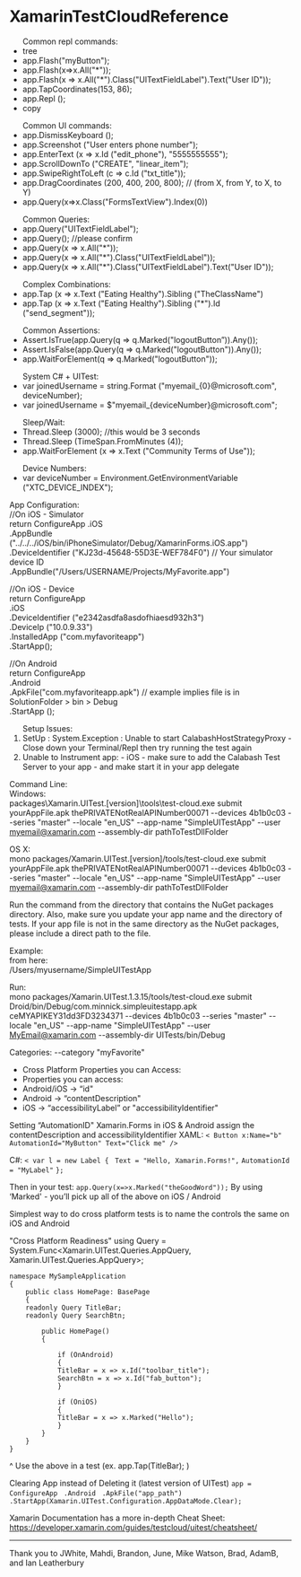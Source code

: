 # XamarinTestCloudReference

<ul>Common repl commands:
<li>tree</li>
<li>app.Flash("myButton");</li>
<li>app.Flash(x=>x.All("*"));</li>
<li>app.Flash(x => x.All("*").Class("UITextFieldLabel").Text("User ID"));</li>
<li>app.TapCoordinates(153, 86);</li>
<li>app.Repl ();</li>
<li>copy
</ul>
<ul>
Common UI commands:
<li>app.DismissKeyboard ();</li>
<li>app.Screenshot ("User enters phone number");</li>
<li>app.EnterText (x => x.Id ("edit_phone"), "5555555555");</li>
<li>app.ScrollDownTo ("CREATE", "linear_item");</li>
<li>app.SwipeRightToLeft (c => c.Id ("txt_title"));</li>
<li>app.DragCoordinates (200, 400, 200, 800); // (from X, from Y, to X, to Y)</li>
<li>app.Query(x=>x.Class("FormsTextView").Index(0)) </li>
</ul>
<ul>
Common Queries:
<li>app.Query("UITextFieldLabel");
<li>app.Query(); //please confirm
<li>app.Query(x => x.All("*"));
<li>app.Query(x => x.All("*").Class("UITextFieldLabel"));
<li>app.Query(x => x.All("*").Class("UITextFieldLabel").Text("User ID"));
</ul>
<ul>
Complex Combinations:
<li>app.Tap (x => x.Text ("Eating Healthy").Sibling ("TheClassName")
<li>app.Tap (x => x.Text ("Eating Healthy").Sibling ("*").Id ("send_segment"));
</ul>
<ul>
Common Assertions:
<li>Assert.IsTrue(app.Query(q => q.Marked("logoutButton”)).Any());
<li>Assert.IsFalse(app.Query(q => q.Marked("logoutButton")).Any());
<li>app.WaitForElement(q => q.Marked("logoutButton"));
</ul>
<ul>
System C# + UITest:
<li>var joinedUsername = string.Format ("myemail_{0}@microsoft.com", deviceNumber);
<li>var joinedUsername = $"myemail_{deviceNumber}@microsoft.com";
</ul>
<ul>
Sleep/Wait:
<li>Thread.Sleep (3000); //this would be 3 seconds
<li>Thread.Sleep (TimeSpan.FromMinutes (4));
<li>app.WaitForElement (x => x.Text ("Community Terms of Use"));
</ul>
<ul>
Device Numbers:
<li>var deviceNumber = Environment.GetEnvironmentVariable ("XTC_DEVICE_INDEX");
</ul>

App Configuration:<br/>
//On iOS - Simulator<br/>
return ConfigureApp
.iOS<br/>
.AppBundle ("../../../iOS/bin/iPhoneSimulator/Debug/XamarinForms.iOS.app")<br/>
.DeviceIdentifier ("KJ23d-45648-55D3E-WEF784F0") // Your simulator device ID<br/>
.AppBundle("/Users/USERNAME/Projects/MyFavorite.app")<br/>

//On iOS - Device<br/>
return ConfigureApp<br/>
.iOS<br/>
.DeviceIdentifier ("e2342asdfa8asdofhiaesd932h3")<br/>
.DeviceIp ("10.0.9.33")<br/>
.InstalledApp ("com.myfavoriteapp")<br/>
.StartApp();<br/>

//On Android<br/>
return ConfigureApp<br/>
.Android<br/>
.ApkFile("com.myfavoriteapp.apk") // example implies file is in SolutionFolder > bin > Debug<br/>
.StartApp ();<br/>

<ol>
Setup Issues:
<li>SetUp : System.Exception : Unable to start CalabashHostStrategyProxy
- Close down your Terminal/Repl then try running the test again</li>
<li> Unable to Instrument app:
- iOS - make sure to add the Calabash Test Server to your app - and make start it in your app delegate</li>
</ol>

Command Line:<br/>
Windows:<br/>
packages\Xamarin.UITest.[version]\tools\test-cloud.exe submit yourAppFile.apk thePRIVATENotRealAPINumber00071 --devices 4b1b0c03 --series "master" --locale "en_US" --app-name "SimpleUITestApp" --user myemail@xamarin.com --assembly-dir pathToTestDllFolder

OS X:<br/>
mono packages/Xamarin.UITest.[version]/tools/test-cloud.exe submit yourAppFile.apk thePRIVATENotRealAPINumber00071 --devices 4b1b0c03 --series "master" --locale "en_US" --app-name "SimpleUITestApp" --user myemail@xamarin.com --assembly-dir pathToTestDllFolder

Run the command from the directory that contains the NuGet packages directory. Also, make sure you update your app name and the directory of tests. If your app file is not in the same directory as the NuGet packages, please include a direct path to the file.

Example:</br>
from here:</br>
/Users/myusername/SimpleUITestApp

Run:</br>
mono packages/Xamarin.UITest.1.3.15/tools/test-cloud.exe submit Droid/bin/Debug/com.minnick.simpleuitestapp.apk ceMYAPIKEY31dd3FD3234371 --devices 4b1b0c03 --series "master" --locale "en_US" --app-name "SimpleUITestApp" --user MyEmail@xamarin.com --assembly-dir UITests/bin/Debug

Categories:
--category "myFavorite"

<ul>
<li>Cross Platform Properties you can Access:</li>
<li>Properties you can access:</li>
<li>Android/iOS -> “id"</li>
<li>Android -> “contentDescription"</li>
<li>iOS -> “accessibilityLabel” or "accessibilityIdentifier"</li>
</ul>


Setting “AutomationID" Xamarin.Forms in iOS & Android assign the contentDescription and accessibilityIdentifier
XAML:
 `< Button x:Name="b" AutomationId="MyButton" Text="Click me" /> ` 

C#:
    `< var l = new Label { `
        `Text = "Hello, Xamarin.Forms!",`
        `AutomationId = "MyLabel"`
    `};`

Then in your test: `app.Query(x=>x.Marked("theGoodWord"));`
By using ‘Marked' - you’ll pick up all of the above on iOS / Android

Simplest way to do cross platform tests is to name the controls the same on iOS and Android

"Cross Platform Readiness"
using Query = System.Func<Xamarin.UITest.Queries.AppQuery, Xamarin.UITest.Queries.AppQuery>;

    namespace MySampleApplication
    {
        public class HomePage: BasePage
        {
        readonly Query TitleBar;
        readonly Query SearchBtn;

            public HomePage()
            {
        
                if (OnAndroid)
                {
                TitleBar = x => x.Id("toolbar_title");
                SearchBtn = x => x.Id("fab_button");
                }

                if (OniOS)
                {
                TitleBar = x => x.Marked("Hello");
                }
            }
        }
    }

^ Use the above in a test (ex.  app.Tap(TitleBar);   )

Clearing App instead of Deleting it (latest version of UITest)
`app = ConfigureApp`
               ` .Android`
               ` .ApkFile("app_path")`
                `.StartApp(Xamarin.UITest.Configuration.AppDataMode.Clear);`

Xamarin Documentation has a more in-depth Cheat Sheet:
https://developer.xamarin.com/guides/testcloud/uitest/cheatsheet/

-------

Thank you to JWhite, Mahdi, Brandon, June, Mike Watson, Brad, AdamB, and Ian Leatherbury
